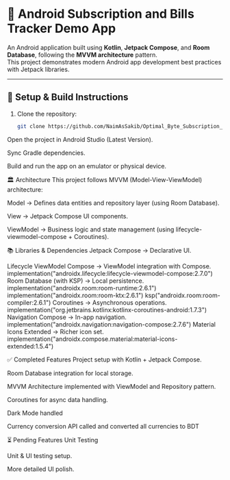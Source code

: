 # 📱 Android Subscription and Bills Tracker Demo App

An Android application built using **Kotlin**, **Jetpack Compose**, and **Room Database**, following the **MVVM architecture** pattern.  
This project demonstrates modern Android app development best practices with Jetpack libraries.

---

## 🚀 Setup & Build Instructions

1. Clone the repository:
   ```bash
   git clone https://github.com/NaimAsSakib/Optimal_Byte_Subscription_Bill_Tracker_App.git

Open the project in Android Studio (Latest Version).

Sync Gradle dependencies.

Build and run the app on an emulator or physical device.

🏛️ Architecture
This project follows MVVM (Model-View-ViewModel) architecture:

Model → Defines data entities and repository layer (using Room Database).

View → Jetpack Compose UI components.

ViewModel → Business logic and state management (using lifecycle-viewmodel-compose + Coroutines).

📚 Libraries & Dependencies
Jetpack Compose → Declarative UI.

Lifecycle ViewModel Compose → ViewModel integration with Compose.
implementation("androidx.lifecycle:lifecycle-viewmodel-compose:2.7.0")
Room Database (with KSP) → Local persistence.
implementation("androidx.room:room-runtime:2.6.1")
implementation("androidx.room:room-ktx:2.6.1")
ksp("androidx.room:room-compiler:2.6.1")
Coroutines → Asynchronous operations.
implementation("org.jetbrains.kotlinx:kotlinx-coroutines-android:1.7.3")
Navigation Compose → In-app navigation.
implementation("androidx.navigation:navigation-compose:2.7.6")
Material Icons Extended → Richer icon set.
implementation("androidx.compose.material:material-icons-extended:1.5.4")


✅ Completed Features
Project setup with Kotlin + Jetpack Compose.

Room Database integration for local storage.

MVVM Architecture implemented with ViewModel and Repository pattern.

Coroutines for async data handling.

Dark Mode handled

Currency conversion API called and converted all currencies to BDT

⏳ Pending Features
Unit Testing

Unit & UI testing setup.

More detailed UI polish.